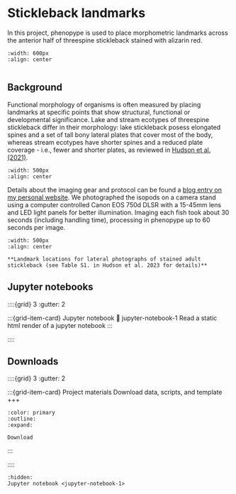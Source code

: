 # Stickleback landmarks

In this project, phenopype is used to place morphometric landmarks across the anterior half of threespine stickleback stained with alizarin red. 

```{figure} output_stickleback-landmarks.jpg
:width: 600px
:align: center
```

```{include} ../../_assets/md/get-started.md
```

## Background

Functional morphology of organisms is often measured by placing landmarks at specific points that show structural, functional or developmental significance. Lake and stream ecotypes of threespine stickleback differ in their morphology: lake stickleback posess elongated spines and a set of tall bony lateral plates that cover most of the body, whereas stream ecotypes have shorter spines and a reduced plate coverage - i.e., fewer and shorter plates, as reviewed in [Hudson et al. (2021)](https://www.frontiersin.org/articles/10.3389/fevo.2020.611672/full).

```{image} ../_assets/images/camera_stand.jpg
:width: 500px
:align: center
```

Details about the imaging gear and protocol can be found a [blog entry on my personal website](https://www.luerig.net/posts/high-throughput-imaging/#1---camera-stand-suitable-for-live-organisms). We photographed the isopods on a camera stand using a computer controlled Canon EOS 750d DLSR with a 15-45mm lens and LED light panels for better illumination. Imaging each fish took about 30 seconds (including handling time), processing in phenopype up to 60 seconds per image.

```{figure} hudson-et-al_SI_landmarks.jpg
:width: 500px
:align: center

**Landmark locations for lateral photographs of stained adult stickleback (see Table S1. in Hudson et al. 2023 for details)**
```


## Jupyter notebooks

::::{grid} 3
:gutter: 2

:::{grid-item-card} Jupyter notebook
:link: jupyter-notebook-1
Read a static html render of a jupyter notebook
:::

::::

## Downloads

::::{grid} 3
:gutter: 2

:::{grid-item-card} Project materials
Download data, scripts, and template
+++
```{button-link} https://osf.io/download/gt25y/
:color: primary
:outline:
:expand:

Download
```
:::

::::


```{toctree}
:hidden:
Jupyter notebook <jupyter-notebook-1>
```

